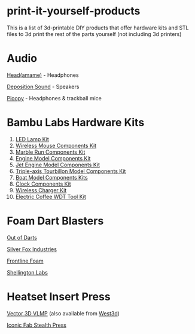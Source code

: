 # print-it-yourself-products

This is a list of 3d-printable DIY products that offer hardware kits and STL files to 3d print the rest of the parts yourself (not including 3d printers)

# Audio
[Head(amame)](https://headamame.com/) - Headphones

[Deposition Sound](https://www.depositionsound.com/) - Speakers

[Ploopy](https://ploopy.co/shop/) - Headphones & trackball mice

# Bambu Labs Hardware Kits
1. [LED Lamp Kit](https://us.store.bambulab.com/products/led-lamp-kit-001)
2. [Wireless Mouse Components Kit](https://us.store.bambulab.com/products/wireless-mouse-components-kit-002)
3. [Marble Run Components Kit](https://us.store.bambulab.com/products/marble-run-components-kit-003)
4. [Engine Model Components Kit](https://us.store.bambulab.com/products/engine-model-components-kit-005)
5. [Jet Engine Model Components Kit](https://us.store.bambulab.com/products/jet-engine-model-components-kit-006)
6. [Triple-axis Tourbillon Model Components Kit](https://us.store.bambulab.com/products/triple-axis-tourbillon-model-components-kit-007)
8. [Boat Model Components Kits](https://us.store.bambulab.com/products/boat-model-components-kit-010)
9. [Clock Components Kit](https://us.store.bambulab.com/products/clock-components-kit-011)
10. [Wireless Charger Kit](https://us.store.bambulab.com/products/wireless-charger-kit-k012)
11.  [Electric Coffee WDT Tool Kit](https://us.store.bambulab.com/products/electric-coffee-wdt-tool-kit-k013)

# Foam Dart Blasters
[Out of Darts](https://outofdarts.com/collections/captain-slug)

[Silver Fox Industries](https://silverfoxindustries.shop/collections/hardware)

[Frontline Foam](https://www.frontlinefoam.com/product-category/hardware/)

[Shellington Labs](https://shellingtonlabs.com/product-category/diy-hardware-kits/)

# Heatset Insert Press
[Vector 3D VLMP](https://vector3d.shop/products/vlmp-hardware-kit) (also available from [West3d](https://west3d.com/products/vlmp-heat-set-insert-press-by-vector3d))

[Iconic Fab Stealth Press](https://www.printables.com/model/609644-stealth-press-heat-set-insert-press)
